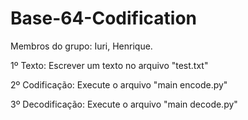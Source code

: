 # Base-64-Codification

Membros do grupo:
Iuri, Henrique.

1º Texto:
  Escrever um texto no arquivo "test.txt"
  
2º Codificação:
  Execute o arquivo "main encode.py"

3º Decodificação:
  Execute o arquivo "main decode.py"
